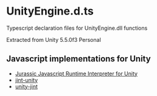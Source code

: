 # UnityEngine.d.ts
Typescript declaration files for UnityEngine.dll functions

Extracted from Unity 5.5.0f3 Personal

## Javascript implementations for Unity
* [Jurassic Javascript Runtime Interpreter for Unity](https://www.assetstore.unity3d.com/jp/#!/content/2345)
* [jint-unity](https://github.com/vatara/jint-unity)
* [unity-jint](https://github.com/splhack/unity-jint)
